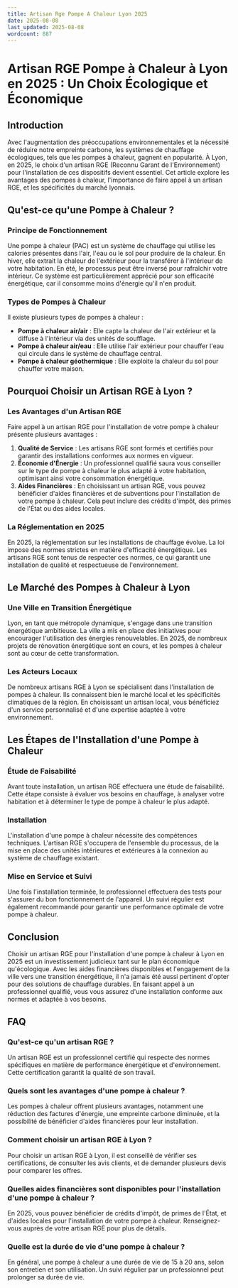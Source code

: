 ```yaml
---
title: Artisan Rge Pompe A Chaleur Lyon 2025
date: 2025-08-08
last_updated: 2025-08-08
wordcount: 887
---
```


# Artisan RGE Pompe à Chaleur à Lyon en 2025 : Un Choix Écologique et Économique

## Introduction

Avec l'augmentation des préoccupations environnementales et la nécessité de réduire notre empreinte carbone, les systèmes de chauffage écologiques, tels que les pompes à chaleur, gagnent en popularité. À Lyon, en 2025, le choix d'un artisan RGE (Reconnu Garant de l'Environnement) pour l'installation de ces dispositifs devient essentiel. Cet article explore les avantages des pompes à chaleur, l'importance de faire appel à un artisan RGE, et les spécificités du marché lyonnais.

## Qu'est-ce qu'une Pompe à Chaleur ?

### Principe de Fonctionnement

Une pompe à chaleur (PAC) est un système de chauffage qui utilise les calories présentes dans l'air, l'eau ou le sol pour produire de la chaleur. En hiver, elle extrait la chaleur de l'extérieur pour la transférer à l'intérieur de votre habitation. En été, le processus peut être inversé pour rafraîchir votre intérieur. Ce système est particulièrement apprécié pour son efficacité énergétique, car il consomme moins d'énergie qu'il n'en produit.

### Types de Pompes à Chaleur

Il existe plusieurs types de pompes à chaleur :

- **Pompe à chaleur air/air** : Elle capte la chaleur de l'air extérieur et la diffuse à l'intérieur via des unités de soufflage.
- **Pompe à chaleur air/eau** : Elle utilise l'air extérieur pour chauffer l'eau qui circule dans le système de chauffage central.
- **Pompe à chaleur géothermique** : Elle exploite la chaleur du sol pour chauffer votre maison.

## Pourquoi Choisir un Artisan RGE à Lyon ?

### Les Avantages d'un Artisan RGE

Faire appel à un artisan RGE pour l'installation de votre pompe à chaleur présente plusieurs avantages :

1. **Qualité de Service** : Les artisans RGE sont formés et certifiés pour garantir des installations conformes aux normes en vigueur.
2. **Économie d'Énergie** : Un professionnel qualifié saura vous conseiller sur le type de pompe à chaleur le plus adapté à votre habitation, optimisant ainsi votre consommation énergétique.
3. **Aides Financières** : En choisissant un artisan RGE, vous pouvez bénéficier d'aides financières et de subventions pour l'installation de votre pompe à chaleur. Cela peut inclure des crédits d'impôt, des primes de l'État ou des aides locales.

### La Réglementation en 2025

En 2025, la réglementation sur les installations de chauffage évolue. La loi impose des normes strictes en matière d'efficacité énergétique. Les artisans RGE sont tenus de respecter ces normes, ce qui garantit une installation de qualité et respectueuse de l'environnement.

## Le Marché des Pompes à Chaleur à Lyon

### Une Ville en Transition Énergétique

Lyon, en tant que métropole dynamique, s'engage dans une transition énergétique ambitieuse. La ville a mis en place des initiatives pour encourager l'utilisation des énergies renouvelables. En 2025, de nombreux projets de rénovation énergétique sont en cours, et les pompes à chaleur sont au cœur de cette transformation.

### Les Acteurs Locaux

De nombreux artisans RGE à Lyon se spécialisent dans l'installation de pompes à chaleur. Ils connaissent bien le marché local et les spécificités climatiques de la région. En choisissant un artisan local, vous bénéficiez d'un service personnalisé et d'une expertise adaptée à votre environnement.

## Les Étapes de l'Installation d'une Pompe à Chaleur

### Étude de Faisabilité

Avant toute installation, un artisan RGE effectuera une étude de faisabilité. Cette étape consiste à évaluer vos besoins en chauffage, à analyser votre habitation et à déterminer le type de pompe à chaleur le plus adapté.

### Installation

L'installation d'une pompe à chaleur nécessite des compétences techniques. L'artisan RGE s'occupera de l'ensemble du processus, de la mise en place des unités intérieures et extérieures à la connexion au système de chauffage existant.

### Mise en Service et Suivi

Une fois l'installation terminée, le professionnel effectuera des tests pour s'assurer du bon fonctionnement de l'appareil. Un suivi régulier est également recommandé pour garantir une performance optimale de votre pompe à chaleur.

## Conclusion

Choisir un artisan RGE pour l'installation d'une pompe à chaleur à Lyon en 2025 est un investissement judicieux tant sur le plan économique qu'écologique. Avec les aides financières disponibles et l'engagement de la ville vers une transition énergétique, il n'a jamais été aussi pertinent d'opter pour des solutions de chauffage durables. En faisant appel à un professionnel qualifié, vous vous assurez d'une installation conforme aux normes et adaptée à vos besoins.

## FAQ

### Qu'est-ce qu'un artisan RGE ?

Un artisan RGE est un professionnel certifié qui respecte des normes spécifiques en matière de performance énergétique et d'environnement. Cette certification garantit la qualité de son travail.

### Quels sont les avantages d'une pompe à chaleur ?

Les pompes à chaleur offrent plusieurs avantages, notamment une réduction des factures d'énergie, une empreinte carbone diminuée, et la possibilité de bénéficier d'aides financières pour leur installation.

### Comment choisir un artisan RGE à Lyon ?

Pour choisir un artisan RGE à Lyon, il est conseillé de vérifier ses certifications, de consulter les avis clients, et de demander plusieurs devis pour comparer les offres.

### Quelles aides financières sont disponibles pour l'installation d'une pompe à chaleur ?

En 2025, vous pouvez bénéficier de crédits d'impôt, de primes de l'État, et d'aides locales pour l'installation de votre pompe à chaleur. Renseignez-vous auprès de votre artisan RGE pour plus de détails.

### Quelle est la durée de vie d'une pompe à chaleur ?

En général, une pompe à chaleur a une durée de vie de 15 à 20 ans, selon son entretien et son utilisation. Un suivi régulier par un professionnel peut prolonger sa durée de vie.